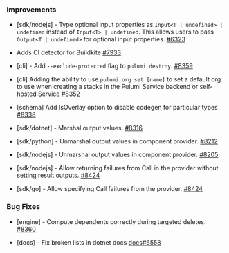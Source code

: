 ### Improvements

- [sdk/nodejs] - Type optional input properties as `Input<T | undefined> | undefined` instead of
  `Input<T> | undefined`. This allows users to pass `Output<T | undefined>` for optional input
  properties.
  [#6323](https://github.com/pulumi/pulumi/pull/6323)

- Adds CI detector for Buildkite
  [#7933](https://github.com/pulumi/pulumi/pull/7933)

- [cli] - Add `--exclude-protected` flag to `pulumi destroy`.
  [#8359](https://github.com/pulumi/pulumi/pull/8359)

- [cli] Adding the ability to use `pulumi org set [name]` to set a default org
  to use when creating a stacks in the Pulumi Service backend or self-hosted Service
  [#8352](https://github.com/pulumi/pulumi/pull/8352)

- [schema] Add IsOverlay option to disable codegen for particular types
  [#8338](https://github.com/pulumi/pulumi/pull/8338)

- [sdk/dotnet] - Marshal output values.
  [#8316](https://github.com/pulumi/pulumi/pull/8316)

- [sdk/python] - Unmarshal output values in component provider.
  [#8212](https://github.com/pulumi/pulumi/pull/8212)

- [sdk/nodejs] - Unmarshal output values in component provider.
  [#8205](https://github.com/pulumi/pulumi/pull/8205)

- [sdk/nodejs] - Allow returning failures from Call in the provider without setting result outputs.
  [#8424](https://github.com/pulumi/pulumi/pull/8424)

- [sdk/go] - Allow specifying Call failures from the provider.
  [#8424](https://github.com/pulumi/pulumi/pull/8424)

### Bug Fixes

- [engine] - Compute dependents correctly during targeted deletes.
  [#8360](https://github.com/pulumi/pulumi/pull/8360)

- [docs] - Fix broken lists in dotnet docs
  [docs#6558](https://github.com/pulumi/docs/issues/6558)
